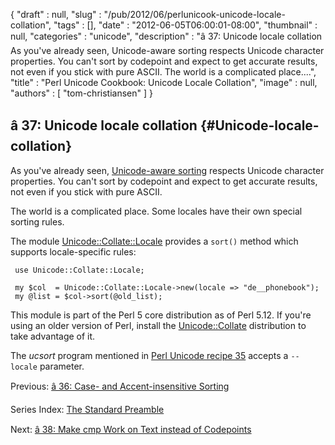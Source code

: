 {
   "draft" : null,
   "slug" : "/pub/2012/06/perlunicook-unicode-locale-collation",
   "tags" : [],
   "date" : "2012-06-05T06:00:01-08:00",
   "thumbnail" : null,
   "categories" : "unicode",
   "description" : "â 37: Unicode locale collation As you've already seen, Unicode-aware sorting respects Unicode character properties. You can't sort by codepoint and expect to get accurate results, not even if you stick with pure ASCII. The world is a complicated place....",
   "title" : "Perl Unicode Cookbook: Unicode Locale Collation",
   "image" : null,
   "authors" : [
      "tom-christiansen"
   ]
}





â 37: Unicode locale collation {#Unicode-locale-collation}
------------------------------

As you've already seen, [Unicode-aware
sorting](/media/_pub_2012_06_perlunicook-unicode-locale-collation/perlunicook-unicode-collation.html)
respects Unicode character properties. You can't sort by codepoint and
expect to get accurate results, not even if you stick with pure ASCII.

The world is a complicated place. Some locales have their own special
sorting rules.

The module
[Unicode::Collate::Locale](http://search.cpan.org/perldoc?Unicode::Collate::Locale)
provides a `sort()` method which supports locale-specific rules:

     use Unicode::Collate::Locale;

     my $col  = Unicode::Collate::Locale->new(locale => "de__phonebook");
     my @list = $col->sort(@old_list);

This module is part of the Perl 5 core distribution as of Perl 5.12. If
you're using an older version of Perl, install the
[Unicode::Collate](http://search.cpan.org/perldoc?Unicode::Collate)
distribution to take advantage of it.

The *ucsort* program mentioned in [Perl Unicode recipe
35](/media/_pub_2012_06_perlunicook-unicode-locale-collation/perlunicook-unicode-collation.html)
accepts a `--locale` parameter.

Previous: [â 36: Case- and Accent-insensitive
Sorting](/media/_pub_2012_06_perlunicook-unicode-locale-collation/perlunicook-case--and-accent-insensitive-sorting.html)

Series Index: [The Standard
Preamble](/media/_pub_2012_06_perlunicook-unicode-locale-collation/perlunicook-standard-preamble.html)

Next: [â 38: Make cmp Work on Text instead of
Codepoints](/media/_pub_2012_06_perlunicook-unicode-locale-collation/perlunicook-make-cmp-work-on-text-instead-of-codepoints.html)


